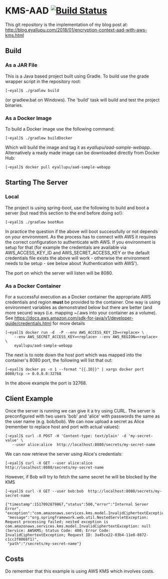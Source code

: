 # KMS-AAD [![Build Status](https://travis-ci.org/eyal-lupu/KMS-AAD.svg?branch=master)](https://travis-ci.org/eyal-lupu/KMS-AAD)

This git repository is the implementation of my blog post at: http://blog.eyallupu.com/2018/01/encryption-context-aad-with-aws-kms.html


## Build

### As a JAR File
This is a Java based project built using Gradle. To build use the grade wrapper script in the repository root:

```shell
[~eyal]$ ./gradlew build
```

(or gradlew.bat on Windows). The 'build' task will build and test the project binaries. 

### As a Docker Image
To build a Docker image use the following command:
```shell
[~eyal]$ ./gradlew buildDocker
```
Which will build the image and tag it as *eyallupu/aad-sample-webapp*. Alternatively a ready made  image can be downloaded directly from Docker Hub:
```shell
[~eyal]$ docker pull eyallupu/aad-sample-webapp
```

## Starting The Server
### Local
The project is using spring-boot, use the following to build and boot a server (but read this section to the end before doing so!):
```shell
[~eyal]$ ./gradlew bootRun
```

In practice the question if the above will boot successfully or not depends on your environment. As the process has to connect
with AWS it requires the correct configuration to authenticate with AWS. If you environment is setup for that (for example
the credentials are available via AWS\_ACCESS\_KEY\_ID and AWS\_SECRET\_ACCESS\_KEY or the default credentials file exists 
the above will work - otherwise the environment needs to be setup - see below about 'Authentication with AWS').

The port on which the server will listen will be 8080.

### As a Docker Container
For a successful execution as a Docker container the appropriate AWS credentials and region **must** be provided to the container. One way
is using environment variables as demonstrated below but there are better (and more secure) ways (i.e. mapping ~/.aws into your container
as a volume). See https://docs.aws.amazon.com/sdk-for-java/v1/developer-guide/credentials.html for more details 
```shell
[~eyal]$ docker run -d  -P --env AWS_ACCESS_KEY_ID=<replace> \
    --env AWS_SECRET_ACCESS_KEY=<replace> --env AWS_REGION=<replace>  \
    eyallupu/aad-sample-webapp
```

The next is to note down the host port which was mapped into the container's 8080 port, the following will list that out:
```shell
[~eyal]$ docker ps -n 1 --format "{{.ID}}" | xargs docker port
8080/tcp -> 0.0.0.0:32768
``` 
In the above example the port is 32768.

## Client Example
Once the server is running we can give it a try using CURL. The server is preconfigured with two users 'bob' and 'alice' with passwords
the same as the user name (e.g. bob/bob). We can now upload a secret as Alice (remember to replace host and port with actual values):

```shell
[~eyal]$ curl -X POST -H 'Content-type: text/plain' -d 'my-secret-value' \
   --user alice:alice  http://localhost:8080/secrets/my-secret-name
```

We can now retrieve the server using Alice's credentials:

```shell
[~eyal]$ curl -X GET --user alice:alice  http://localhost:8080/secrets/my-secret-name
```

However, if Bob will try to fetch the same secret he will be blocked by the KMS

```shell
[~eyal]$ curl -X GET --user bob:bob  http://localhost:8080/secrets/my-secret-name

{"timestamp":1517092879867,"status":500,"error":"Internal Server Error",
"exception":"com.amazonaws.services.kms.model.InvalidCiphertextException",
 "message":"org.springframework.web.util.NestedServletException: Request processing failed; nested exception is com.amazonaws.services.kms.model.InvalidCiphertextException: null (Service: AWSKMS; Status Code: 400; Error Code: InvalidCiphertextException; Request ID: 3a45ce22-03b4-11e8-8872-c1cc2f0068f1)",
 "path":"/secrets/my-secret-name"}
```

## Costs
Do remember that this example is using AWS KMS which involves costs.
